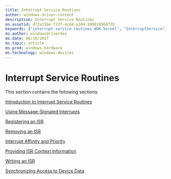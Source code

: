 ```yaml
---
title: Interrupt Service Routines
author: windows-driver-content
description: Interrupt Service Routines
ms.assetid: d72a15be-772f-4cd4-a304-10981056d735
keywords: ["interrupt service routines WDK kernel", "InterruptService", "ISRs WDK kernel"]
ms.author: windowsdriverdev
ms.date: 06/16/2017
ms.topic: article
ms.prod: windows-hardware
ms.technology: windows-devices
---
```


# Interrupt Service Routines


This section contains the following sections:

[Introduction to Interrupt Service Routines](introduction-to-interrupt-service-routines.md)

[Using Message-Signaled Interrupts](using-message-signaled-interrupts.md)

[Registering an ISR](registering-an-isr.md)

[Removing an ISR](removing-an-isr.md)

[Interrupt Affinity and Priority](interrupt-affinity-and-priority.md)

[Providing ISR Context Information](providing-isr-context-information.md)

[Writing an ISR](writing-an-isr.md)

[Synchronizing Access to Device Data](synchronizing-access-to-device-data.md)

 

 




